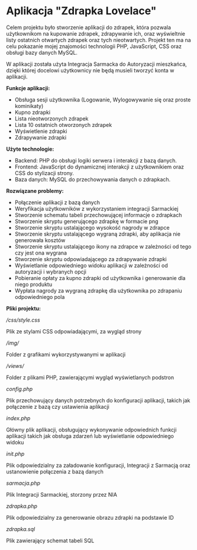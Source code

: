 # Aplikacja "Zdrapka Lovelace"

Celem projektu było stworzenie aplikacji do zdrapek, która pozwala użytkownikom na kupowanie zdrapek, zdrapywanie ich, oraz wyświeltnie listy ostatnich otwartych zdrapek oraz tych nieotwartych. Projekt ten ma na celu pokazanie mojej znajomości technologii PHP, JavaScript, CSS oraz obsługi bazy danych MySQL.

W aplikacji została użyta Integracja Sarmacka do Autoryzacji mieszkańca, dzięki której docelowi użytkownicy nie będą musieli tworzyć konta w aplikacji.

**Funkcje aplikacji:**
* Obsługa sesji użytkownika (Logowanie, Wylogowywanie się oraz proste kominikaty)
* Kupno zdrapki
* Lista nieotworzonych zdrapek
* Lista 10 ostatnich otworzonych zdrapek
* Wyświetlenie zdrapki
* Zdrapywanie zdrapki

**Użyte technologie:**
* Backend: PHP do obsługi logiki serwera i interakcji z bazą danych.
* Frontend: JavaScript do dynamicznej interakcji z użytkownikiem oraz CSS do stylizacji strony.
* Baza danych: MySQL do przechowywania danych o zdrapkach.

**Rozwiązane problemy:**
* Połączenie aplikacji z bazą danych
* Weryfikacja użytkowników z wykorzystaniem integracji Sarmackiej
* Stworzenie schematu tabeli przechowującej informacje o zdrapkach
* Stworzenie skryptu generującego zdrapkę w formacie png
* Stworzenie skryptu ustalającego wysokość nagrody w zdrapce
* Stworzenie skryptu ustalającego wygraną zdrapki, aby aplikacja nie generowała kosztów
* Stworzenie skryptu ustalającego ikony na zdrapce w zależności od tego czy jest ona wygrana
* Stworzenie skryptu odpowiadającego za zdrapywanie zdrapki
* Wyświetlanie odpowiedniego widoku aplikacji w zależności od autoryzacji i wybranych opcji
* Pobieranie opłaty za kupno zdrapki od użytkownika i generowanie dla niego produktu
* Wypłata nagrody za wygraną zdrapkę dla użytkownika po zdrapaniu odpowiedniego pola


**Pliki projektu:**

*/css/style.css*

Plik ze stylami CSS odpowiadającymi, za wygląd strony

*/img/*

Folder z grafikami wykorzystywanymi w aplikacji

*/views/*

Folder z plikami PHP, zawierającymi wygląd wyświetlanych podstron

*config.php*

Plik przechowujący danych potrzebnych do konfiguracji aplikacji, takich jak połączenie z bazą czy ustawienia aplikacji

*index.php*

Główny plik aplikacji, obsługujący wykonywanie odpowiednich funkcji aplikacji takich jak obsługa zdarzeń lub wyświetlanie odpowiedniego widoku

*init.php*

Plik odpowiedzialny za załadowanie konfiguracji, Integracji z Sarmacją oraz ustanowienie połączenia z bazą danych

*sarmacja.php*

Plik Integracji Sarmackiej, storzony przez NIA

*zdrapka.php*

Plik odpowiedzialny za generowanie obrazu zdrapki na podstawie ID

*zdrapka.sql*

Plik zawierający schemat tabeli SQL
